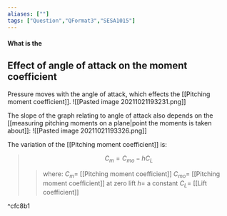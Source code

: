 ```yaml
---
aliases: [""]
tags: ["Question","QFormat3","SESA1015"]
---
```


#### What is the
## Effect of angle of attack on the moment coefficient

Pressure moves with the angle of attack, which effects the [[Pitching moment coefficient]].
![[Pasted image 20211021193231.png]]

The slope of the graph relating to angle of attack also depends on the [[measuring pitching moments on a plane|point the moments is taken about]]:
![[Pasted image 20211021193326.png]]

The variation of the [[Pitching moment coefficient]] is:

> $$ C_m = C_{mo} - h C_L $$ 
>> where:
>> $C_m =$ [[Pitching moment coefficient]]
>> $C_{mo} =$ [[Pitching moment coefficient]] at zero lift
>> $h =$ a constant
>> $C_L =$ [[Lift coefficient]]

^cfc8b1
